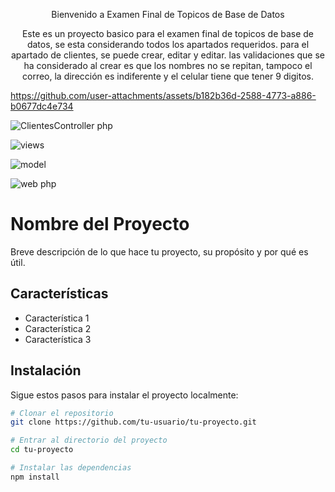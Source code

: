 <p align="center">Bienvenido a Examen Final de Topicos de Base de Datos</p>
<p align="center">
Este es un proyecto basico para el examen final de topicos de base de datos, se esta considerando todos los apartados requeridos. para el apartado de clientes, se puede crear, editar y editar. las validaciones que se ha considerado al crear es que los nombres no se repitan, tampoco el correo, la dirección es indiferente y el celular tiene que tener 9 digitos.</p>


https://github.com/user-attachments/assets/b182b36d-2588-4773-a886-b0677dc4e734



![ClientesController php](https://github.com/user-attachments/assets/53322909-911d-4035-a94b-97741cbd370f)


![views](https://github.com/user-attachments/assets/b1be0e8f-b0b5-4662-8ee2-fa39b6a9f539)


![model](https://github.com/user-attachments/assets/26a3d5a8-d335-4409-96b1-ab2e8714c25a)


![web php](https://github.com/user-attachments/assets/0284367b-1883-45c1-9753-a59c278a52c6)




# Nombre del Proyecto

Breve descripción de lo que hace tu proyecto, su propósito y por qué es útil.

## Características

- Característica 1
- Característica 2
- Característica 3

## Instalación

Sigue estos pasos para instalar el proyecto localmente:

```bash
# Clonar el repositorio
git clone https://github.com/tu-usuario/tu-proyecto.git

# Entrar al directorio del proyecto
cd tu-proyecto

# Instalar las dependencias
npm install
